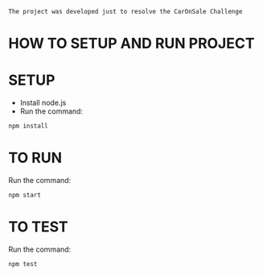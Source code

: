 `The project was developed just to resolve the CarOnSale Challenge`

# HOW TO SETUP AND RUN PROJECT
# SETUP

- Install node.js
- Run the command: 
```
npm install
```

# TO RUN

Run the command:
```
npm start
```

# TO TEST

Run the command:
```
npm test
```
